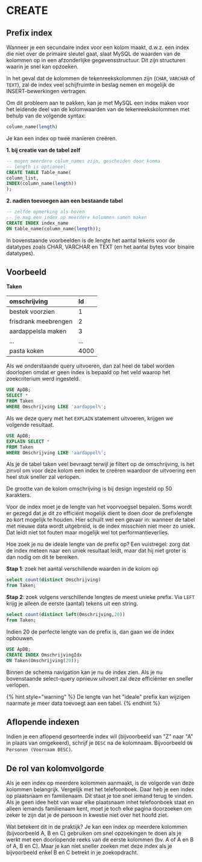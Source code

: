 # CREATE

## Prefix index

Wanneer je een secundaire index voor een kolom maakt, d.w.z. een index die niet over de primaire sleutel gaat, slaat MySQL de waarden van de kolommen op in een afzonderlijke gegevensstructuur. Dit zijn structuren waarin je snel kan opzoeken.

In het geval dat de kolommen de tekenreekskolommen zijn \(`CHAR`, `VARCHAR` of `TEXT`\), zal de index veel schijfruimte in beslag nemen en mogelijk de INSERT-bewerkingen vertragen.

Om dit probleem aan te pakken, kan je met MySQL een index maken voor het leidende deel van de kolomwaarden van de tekenreekskolommen met behulp van de volgende syntax:

```sql
column_name(length)
```

Je kan een index op twee manieren creëren.

**1. bij creatie van de tabel zelf**

```sql
-- mogen meerdere colum_names zijn, gescheiden door komma
-- length is optioneel
CREATE TABLE Table_name(
column_list,
INDEX(column_name(length))
);
```

**2. nadien toevoegen aan een bestaande tabel**

```sql
-- zelfde opmerking als boven
-- je mag een index op meerdere kolommen samen maken
CREATE INDEX index_name
ON table_name(column_name(length));
```

In bovenstaande voorbeelden is de lengte het aantal tekens voor de datatypes zoals CHAR, VARCHAR en TEXT \(en het aantal bytes voor binaire datatypes\).

## Voorbeeld

**Taken**

| omschrijving | Id |
| :--- | :--- |
| bestek voorzien | 1 |
| frisdrank meebrengen | 2 |
| aardappelsla maken | 3 |
| ... | ... |
| pasta koken | 4000 |

Als we onderstaande query uitvoeren, dan zal heel de tabel worden doorlopen omdat er geen index is bepaald op het veld waarop het zoekcriterium werd ingesteld.

```sql
USE ApDB;
SELECT *
FROM Taken
WHERE Omschrijving LIKE 'aardappel%';
```

Als we deze query met het `EXPLAIN` statement uitvoeren, krijgen we volgende resultaat.

```sql
USE ApDB;
EXPLAIN SELECT *
FROM Taken
WHERE Omschrijving LIKE 'aardappel%';
```

Als je de tabel taken veel bevraagt terwijl je filtert op de omschrijving, is het zinvol om voor deze kolom een index te creëren waardoor de uitvoering een heel stuk sneller zal verlopen.

De grootte van de kolom omschrijving is bij design ingesteld op 50 karakters.

Voor de index moet je de lengte van het voorvoegsel bepalen. Soms wordt er gezegd dat je dit zo efficiënt mogelijk dient te doen door de prefixlengte zo kort mogelijk te houden. Hier schuilt wel een gevaar in: wanneer de tabel met nieuwe data wordt uitgebreid, is de index misschien niet meer zo uniek. Dat leidt niet tot fouten maar mogelijk wel tot performantieverlies.

Hoe zoek je nu de ideale lengte van de prefix op? Een vuistregel: zorg dat de index meteen naar een uniek resultaat leidt, maar dat hij niet groter is dan nodig om dit te bereiken.

**Stap 1**: zoek het aantal verschillende waarden in de kolom op

```sql
select count(distinct Omschrijving)
from Taken;
```

**Stap 2**: zoek volgens verschillende lengtes de meest unieke prefix. Via `LEFT` krijg je alleen de eerste \(aantal\) tekens uit een string.

```sql
select count(distinct left(Omschrijving,20))
from Taken;
```

Indien 20 de perfecte lengte van de prefix is, dan gaan we de index opbouwen.

```sql
USE ApDB;
CREATE INDEX OmschrijvingIdx
ON Taken(Omschrijving(20));
```

Binnen de schema navigation kan je nu de index zien. Als je nu bovenstaande select-query opnieuw uitvoert zal deze efficiënter en sneller verlopen.

{% hint style="warning" %}
De lengte van het "ideale" prefix kan wijzigen naarmate je meer data toevoegt aan een tabel.
{% endhint %}

## Aflopende indexen

Indien je een aflopend gesorteerde index wil \(bijvoorbeeld van "Z" naar "A" in plaats van omgekeerd\), schrijf je `DESC` na de kolomnaam. Bijvoorbeeld `ON Personen (Voornaam DESC)`.

## De rol van kolomvolgorde

Als je een index op meerdere kolommen aanmaakt, is de volgorde van deze kolommen belangrijk. Vergelijk met het telefoonboek. Daar heb je een index op plaatsnaam en familienaam. Dit staat je toe snel iemand terug te vinden. Als je geen idee hebt van waar elke plaatsnaam inhet telefoonboek staat en alleen iemands familienaam kent, moet je toch elke pagina doorzoeken om zeker te zijn dat je de persoon in kwestie niet over het hoofd ziet.

Wat betekent dit in de praktijk? Je kan een index op meerdere kolommen \(bijvoorbeeld A, B en C\) gebruiken om snel opzoekingen te doen als je werkt met een doorlopende reeks van de eerste kolommen \(bv. A of A en B of A, B en C\). Maar je kan niet sneller zoeken met deze index als je bijvoorbeeld enkel B en C betrekt in je zoekopdracht.

